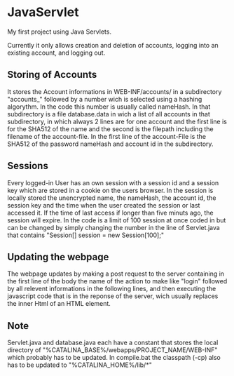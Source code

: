 # JavaServlet
My first project using Java Servlets.

Currently it only allows creation and deletion of accounts, logging into an existing account, and logging out.

## Storing of Accounts
It stores the Account informations in WEB-INF/accounts/ in a subdirectory "accounts_" followed by a number wich is selected using a hashing algorythm. In the code this number is usually called nameHash. 
In that subdirectory is a file database.data in wich a list of all accounts in that subdirectory, in which always 2 lines are for one account and the first line is for the SHA512 of the name and the second is the filepath including the filename of the account-file.
In the first line of the account-File is the SHA512 of the password nameHash and account id in the subdirectory.

## Sessions
Every logged-in User has an own session with a session id and a session key which are stored in a cookie on the users browser.
In the session is locally stored the unencrypted name, the nameHash, the account id, the session key and the time when the user created the session or last accessed it.
If the time of last access if longer than five minuts ago, the session will expire.
In the code is a limit of 100 session at once coded in but can be changed by simply changing the number in the line of Servlet.java that contains "Session[] session = new Session[100];"

## Updating the webpage
The webpage updates by making a post request to the server containing in the first line of the body the name of the action to make like "login" followed by all relevent informations in the following lines, and then executing the javascript code that is in the reponse of the server, wich usually replaces the inner Html of an HTML element.

## Note
Servlet.java and database.java each have a constant that stores the local directory of "%CATALINA_BASE%/webapps/PROJECT_NAME/WEB-INF" which probably has to be updated. In compile.bat the classpath (-cp) also has to be updated to "%CATALINA_HOME%/lib/*"
